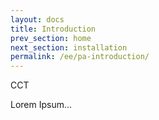 ```yaml
---
layout: docs
title: Introduction
prev_section: home
next_section: installation
permalink: /ee/pa-introduction/
---
```


CCT


Lorem Ipsum...